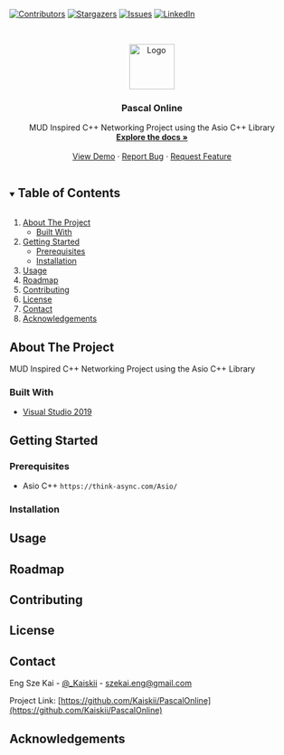 <!--
*** Thanks for checking out the Best-README-Template. If you have a suggestion
*** that would make this better, please fork the repo and create a pull request
*** or simply open an issue with the tag "enhancement".
*** Thanks again! Now go create something AMAZING! :D
***
***
***
*** To avoid retyping too much info. Do a search and replace for the following:
*** github_username, repo_name, twitter_handle, email, project_title, project_description
-->



<!-- PROJECT SHIELDS -->
<!--
*** I'm using markdown "reference style" links for readability.
*** Reference links are enclosed in brackets [ ] instead of parentheses ( ).
*** See the bottom of this document for the declaration of the reference variables
*** for contributors-url, forks-url, etc. This is an optional, concise syntax you may use.
*** https://www.markdownguide.org/basic-syntax/#reference-style-links
-->
[![Contributors][contributors-shield]][contributors-url]
[![Stargazers][stars-shield]][stars-url]
[![Issues][issues-shield]][issues-url]
[![LinkedIn][linkedin-shield]][linkedin-url]



<!-- PROJECT LOGO -->
<br />
<p align="center">
  <a href="https://github.com/Kaiskii/PascalOnline">
    <img src="images/logo.png" alt="Logo" width="80" height="80">
  </a>

  <h3 align="center">Pascal Online</h3>

  <p align="center">
    MUD Inspired C++ Networking Project using the Asio C++ Library
    <br />
    <a href="https://github.com/Kaiskii/PascalOnline"><strong>Explore the docs »</strong></a>
    <br />
    <br />
    <a href="https://github.com/Kaiskii/PascalOnline">View Demo</a>
    ·
    <a href="https://github.com/Kaiskii/PascalOnline/issues">Report Bug</a>
    ·
    <a href="https://github.com/Kaiskii/PascalOnline/issues">Request Feature</a>
  </p>
</p>



<!-- TABLE OF CONTENTS -->
<details open="open">
  <summary><h2 style="display: inline-block">Table of Contents</h2></summary>
  <ol>
    <li>
      <a href="#about-the-project">About The Project</a>
      <ul>
        <li><a href="#built-with">Built With</a></li>
      </ul>
    </li>
    <li>
      <a href="#getting-started">Getting Started</a>
      <ul>
        <li><a href="#prerequisites">Prerequisites</a></li>
        <li><a href="#installation">Installation</a></li>
      </ul>
    </li>
    <li><a href="#usage">Usage</a></li>
    <li><a href="#roadmap">Roadmap</a></li>
    <li><a href="#contributing">Contributing</a></li>
    <li><a href="#license">License</a></li>
    <li><a href="#contact">Contact</a></li>
    <li><a href="#acknowledgements">Acknowledgements</a></li>
  </ol>
</details>



<!-- ABOUT THE PROJECT -->
## About The Project

MUD Inspired C++ Networking Project using the Asio C++ Library


### Built With

* [Visual Studio 2019](https://visualstudio.microsoft.com/downloads/)



<!-- GETTING STARTED -->
## Getting Started

### Prerequisites

* Asio C++
```https://think-async.com/Asio/```

### Installation


<!-- USAGE EXAMPLES -->
## Usage
<!-- _For more examples, please refer to the [Documentation](https://example.com)_ -->



<!-- ROADMAP -->
## Roadmap


<!-- CONTRIBUTING -->
## Contributing



<!-- LICENSE -->
## License



<!-- CONTACT -->
## Contact

Eng Sze Kai - [@_Kaiskii](https://twitter.com/_Kaiskii) - szekai.eng@gmail.com

Project Link: [https://github.com/Kaiskii/PascalOnline](https://github.com/Kaiskii/PascalOnline)



<!-- ACKNOWLEDGEMENTS -->
## Acknowledgements




<!-- MARKDOWN LINKS & IMAGES -->
<!-- https://www.markdownguide.org/basic-syntax/#reference-style-links -->
[contributors-shield]: https://img.shields.io/github/contributors/Kaiskii/repo.svg?style=for-the-badge
[contributors-url]: https://github.com/Kaiskii/PascalOnline/graphs/contributors
[forks-shield]: https://img.shields.io/github/forks/Kaiskii/PascalOnline.svg?style=for-the-badge
[forks-url]: https://github.com/Kaiskii/PascalOnline/network/members
[stars-shield]: https://img.shields.io/github/stars/Kaiskii/PascalOnline.svg?style=for-the-badge
[stars-url]: https://github.com/Kaiskii/PascalOnline/stargazers
[issues-shield]: https://img.shields.io/github/issues/Kaiskii/PascalOnline.svg?style=for-the-badge
[issues-url]: https://github.com/Kaiskii/PascalOnline/issues
[license-shield]: https://img.shields.io/github/license/Kaiskii/PascalOnline.svg?style=for-the-badge
[license-url]: https://github.com/Kaiskii/PascalOnline/blob/master/LICENSE.txt
[linkedin-shield]: https://img.shields.io/badge/-LinkedIn-black.svg?style=for-the-badge&logo=linkedin&colorB=555
[linkedin-url]: https://linkedin.com/in/kaiskii
